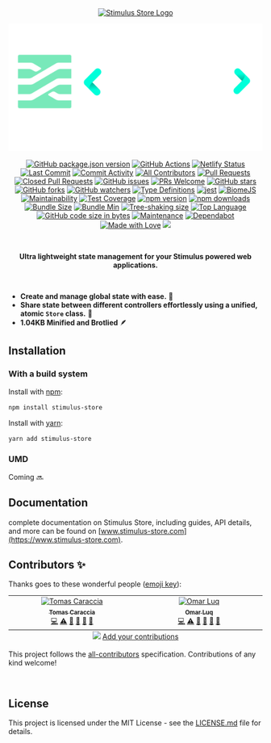 <div align="center">
  <a target="_blank" href="https://www.change.org/p/sign-and-share-this-urgent-petition-calling-for-a-ceasefirenow-in-gaza-and-israel" alt="Cease Fire in Gaza Now!">
    <img src="https://raw.githubusercontent.com/Safouene1/support-palestine-banner/master/banner-support.svg" alt="Stimulus Store Logo"/> 
  </a>
</div>


<p align="center">
  <a target="_blank" href="https://www.stimulus-store.com" alt="Stimulus Store Documentation site">
    <img src="images/stimulus_store_logo.png" alt="Stimulus Store Logo"/> 
  </a>
</p>

<div align="center">
  
  [![GitHub package.json version](https://img.shields.io/github/package-json/v/omarluq/stimulus-store)](https://github.com/omarluq/stimulus-store)
  [![GitHub Actions](https://github.com/omarluq/stimulus-store/actions/workflows/test.yml/badge.svg)](https://github.com/omarluq/stimulus-store/actions/workflows/test.yml)
  [![Netlify Status](https://api.netlify.com/api/v1/badges/f2b2e5e9-67f0-4e3f-b6b5-8e1310ea4ad7/deploy-status)](https://netlify.com)
  [![Last Commit](https://img.shields.io/github/last-commit/omarluq/stimulus-store)](https://github.com/omarluq/stimulus-store/commits/main)
  [![Commit Activity](https://img.shields.io/github/commit-activity/m/omarluq/stimulus-store)](https://github.com/omarluq/stimulus-store/graphs/commit-activity)
  [![All Contributors](https://img.shields.io/github/all-contributors/omarluq/stimulus-store)](https://github.com/omarluq/stimulus-store/graphs/contributors)
  [![Pull Requests](https://img.shields.io/github/issues-pr/omarluq/stimulus-store)](https://github.com/omarluq/stimulus-store/pulls)
  [![Closed Pull Requests](https://img.shields.io/github/issues-pr-closed-raw/omarluq/stimulus-store)](https://github.com/omarluq/stimulus-store/pulls?q=is%3Apr+is%3Aclosed)
  [![GitHub issues](https://img.shields.io/github/issues/omarluq/stimulus-store)](https://github.com/omarluq/stimulus-store/issues)
  [![PRs Welcome](https://img.shields.io/badge/PRs-welcome-brightgreen.svg)](https://github.com/omarluq/stimulus-store)
  [![GitHub stars](https://img.shields.io/github/stars/omarluq/stimulus-store?style=flat)](https://github.com/omarluq/stimulus-store/stargazers)
  [![GitHub forks](https://img.shields.io/github/forks/omarluq/stimulus-store?style=flat)](https://github.com/omarluq/stimulus-store/network/members)
  [![GitHub watchers](https://img.shields.io/github/watchers/omarluq/stimulus-store?style=flat)](https://github.com/omarluq/stimulus-store/watchers)
  [![Type Definitions](https://img.shields.io/npm/types/stimulus-store)](https://www.typescriptlang.org)
  [![jest](https://jestjs.io/img/jest-badge.svg)](https://jestjs.io/)
  [![BiomeJS](https://img.shields.io/badge/-BiomeJs-60A5FA?logo=biome&logoColor=white)](https://biomejs.dev)
  [![Maintainability](https://api.codeclimate.com/v1/badges/a99a88d28ad37a79dbf6/maintainability)](https://codeclimate.com/github/omarluq/stimulus-store/maintainability)
  [![Test Coverage](https://api.codeclimate.com/v1/badges/a99a88d28ad37a79dbf6/test_coverage)](https://codeclimate.com/github/omarluq/stimulus-store/test_coverage)
  [![npm version](https://badge.fury.io/js/stimulus-store.svg)](https://npmjs.com/package/stimulus-store)
  [![npm downloads](https://img.shields.io/npm/dm/stimulus-store.svg)](https://npmjs.com/package/stimulus-store)
  [![Bundle Size](https://img.shields.io/bundlephobia/minzip/stimulus-store@0.0.2)](https://bundlephobia.com/result?p=stimulus-store@0.0.2)
  [![Bundle Min](https://img.shields.io/bundlephobia/min/stimulus-store@0.0.2)](https://bundlephobia.com/result?p=stimulus-store@0.0.2)
  [![Tree-shaking size](https://badgen.net/bundlephobia/tree-shaking/stimulus-store@0.0.2)](https://bundlephobia.com/result?p=stimulus-store@0.0.2)
  [![Top Language](https://img.shields.io/github/languages/top/omarluq/stimulus-store)](https://github.com/omarluq/stimulus-store)
  [![GitHub code size in bytes](https://img.shields.io/github/languages/code-size/omarluq/stimulus-store)](https://github.com/omarluq/stimulus-store)
  [![Maintenance](https://img.shields.io/badge/Maintained%3F-yes-green.svg)](https://github.com/omarluq/stimulus-store)
  [![Dependabot](https://badgen.net/github/dependabot/omarluq/stimulus-store)](https://dependabot.com)
  [![Made with Love](https://img.shields.io/badge/Made%20with-Love-ff69b4.svg)](https://github.com/omarluq/stimulus-store)
  [![](https://dcbadge.vercel.app/api/server/ScU4JKgxaU?style=flat)](https://discord.gg/ScU4JKgxaU)
  
</div>

</br>


<p align="center">
  <b>Ultra lightweight state management for your Stimulus powered web applications.</b>
</p>

</br>


- **Create and manage global state with ease.** 🔄
- **Share state between different controllers effortlessly using a unified, atomic `Store` class.** 🔀
- **1.04KB Minified and Brotlied** 🪶

## Installation

### With a build system

Install with [npm](https://www.npmjs.com/):

```sh
npm install stimulus-store
```

Install with [yarn](https://yarnpkg.com):

```sh
yarn add stimulus-store
```

### UMD
Coming 🔜

## Documentation
complete documentation on Stimulus Store, including guides, API details, and more can be found on [www.stimulus-store.com](https://www.stimulus-store.com).

## Contributors ✨

Thanks goes to these wonderful people ([emoji key](https://allcontributors.org/docs/en/emoji-key)):

<!-- ALL-CONTRIBUTORS-LIST:START - Do not remove or modify this section -->
<!-- prettier-ignore-start -->
<!-- markdownlint-disable -->
<table>
  <tbody>
    <tr>
      <td align="center" valign="top" width="14.28%"><a href="https://github.com/tcarac"><img src="https://avatars.githubusercontent.com/u/64477810?v=4?s=100" width="100px;" alt="Tomas Caraccia"/><br /><sub><b>Tomas Caraccia</b></sub></a><br /><a href="https://github.com/omarluq/stimulus-store/commits?author=tcarac" title="Code">💻</a> <a href="https://github.com/omarluq/stimulus-store/commits?author=tcarac" title="Tests">⚠️</a> <a href="https://github.com/omarluq/stimulus-store/commits?author=tcarac" title="Documentation">📖</a> <a href="#maintenance-tcarac" title="Maintenance">🚧</a> <a href="https://github.com/omarluq/stimulus-store/pulls?q=is%3Apr+reviewed-by%3Atcarac" title="Reviewed Pull Requests">👀</a> <a href="#question-tcarac" title="Answering Questions">💬</a></td>
      <td align="center" valign="top" width="14.28%"><a href="https://omarluq.github.io/portfolio/"><img src="https://avatars.githubusercontent.com/u/84993125?v=4?s=100" width="100px;" alt="Omar Luq "/><br /><sub><b>Omar Luq </b></sub></a><br /><a href="https://github.com/omarluq/stimulus-store/commits?author=omarluq" title="Code">💻</a> <a href="https://github.com/omarluq/stimulus-store/commits?author=omarluq" title="Tests">⚠️</a> <a href="https://github.com/omarluq/stimulus-store/commits?author=omarluq" title="Documentation">📖</a> <a href="#maintenance-omarluq" title="Maintenance">🚧</a> <a href="https://github.com/omarluq/stimulus-store/pulls?q=is%3Apr+reviewed-by%3Aomarluq" title="Reviewed Pull Requests">👀</a> <a href="#question-omarluq" title="Answering Questions">💬</a></td>
    </tr>
  </tbody>
  <tfoot>
    <tr>
      <td align="center" size="13px" colspan="7">
        <img src="https://raw.githubusercontent.com/all-contributors/all-contributors-cli/1b8533af435da9854653492b1327a23a4dbd0a10/assets/logo-small.svg">
          <a href="https://all-contributors.js.org/docs/en/bot/usage">Add your contributions</a>
        </img>
      </td>
    </tr>
  </tfoot>
</table>

<!-- markdownlint-restore -->
<!-- prettier-ignore-end -->

<!-- ALL-CONTRIBUTORS-LIST:END -->

This project follows the [all-contributors](https://github.com/all-contributors/all-contributors) specification. Contributions of any kind welcome!


</br>

## License

This project is licensed under the MIT License - see the [LICENSE.md](LICENSE.md) file for details.
